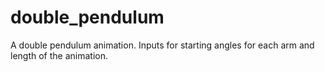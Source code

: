 # double_pendulum
A double pendulum animation. Inputs for starting angles for each arm and length of the animation.
